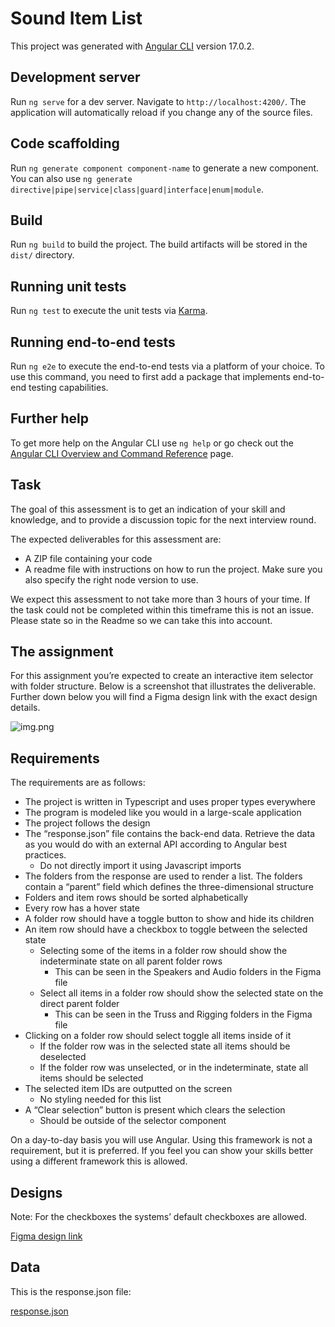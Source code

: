 # Sound Item List

This project was generated with [Angular CLI](https://github.com/angular/angular-cli) version 17.0.2.

## Development server

Run `ng serve` for a dev server. Navigate to `http://localhost:4200/`. The application will automatically reload if you change any of the source files.

## Code scaffolding

Run `ng generate component component-name` to generate a new component. You can also use `ng generate directive|pipe|service|class|guard|interface|enum|module`.

## Build

Run `ng build` to build the project. The build artifacts will be stored in the `dist/` directory.

## Running unit tests

Run `ng test` to execute the unit tests via [Karma](https://karma-runner.github.io).

## Running end-to-end tests

Run `ng e2e` to execute the end-to-end tests via a platform of your choice. To use this command, you need to first add a package that implements end-to-end testing capabilities.

## Further help

To get more help on the Angular CLI use `ng help` or go check out the [Angular CLI Overview and Command Reference](https://angular.io/cli) page.


## Task
The goal of this assessment is to get an indication of your skill and knowledge, and to provide a discussion topic for the next interview round.

The expected deliverables for this assessment are:

- A ZIP file containing your code
- A readme file with instructions on how to run the project. Make sure you also specify the right node version to use.

We expect this assessment to not take more than 3 hours of your time. If the task could not be completed within this timeframe this is not an issue. Please state so in the Readme so we can take this into account.

## The assignment
For this assignment you’re expected to create an interactive item selector with folder structure. Below is a screenshot that illustrates the deliverable. Further down below you will find a Figma design link with the exact design details.

![img.png](img.png)

## Requirements
The requirements are as follows:
- The project is written in Typescript and uses proper types everywhere
- The program is modeled like you would in a large-scale application
- The project follows the design
- The “response.json” file contains the back-end data. Retrieve the data as you would do with an external API according to Angular best practices.
  - Do not directly import it using Javascript imports
- The folders from the response are used to render a list. The folders contain a “parent” field which defines the three-dimensional structure
- Folders and item rows should be sorted alphabetically
- Every row has a hover state
- A folder row should have a toggle button to show and hide its children
- An item row should have a checkbox to toggle between the selected state
  - Selecting some of the items in a folder row should show the indeterminate state on all parent folder rows
    - This can be seen in the Speakers and Audio folders in the Figma file
  - Select all items in a folder row should show the selected state on the direct parent folder
    - This can be seen in the Truss and Rigging folders in the Figma file
- Clicking on a folder row should select toggle all items inside of it
  - If the folder row was in the selected state all items should be deselected
  - If the folder row was unselected, or in the indeterminate, state all items should be selected
- The selected item IDs are outputted on the screen
  - No styling needed for this list
- A “Clear selection” button is present which clears the selection
  - Should be outside of the selector component 

On a day-to-day basis you will use Angular. Using this framework is not a requirement, but it is preferred. If you feel you can show your skills better using a different framework this is allowed.

## Designs
Note: For the checkboxes the systems’ default checkboxes are allowed.

[Figma design link](https://www.figma.com/file/pPvMOOEOgmioZ7ilJVQrZq/Front-end-Assessment?type=design&node-id=0%3A1&t=lEB2Uy4Bo75NbGbN-1)

## Data
This is the response.json file:

[response.json](response.json)
